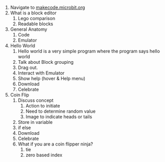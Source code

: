 1. Navigate to [makecode.microbit.org](http://makecode.microbit.org)
1. What is a block editor 
    1. Lego comparison
    1. Readable blocks
1. General Anatomy
    1. Code
    1. Emulator
1. Hello World
    1. Hello world is a very simple program where the program says hello world
    1. Talk about Block grouping
    1. Drag out.
    1. Interact with Emulator
    1. Show help (hover & Help menu)
    1. Download
    1. Celebrate
1. Coin Flip
    1. Discuss concept
        1. Action to initiate
        1. Need to determine random value
        1. Image to indicate heads or tails
    1. Store in variable
    1. if else
    1. Download 
    1. Celebrate
    1. What if you are a coin flipper ninja?
        1. tie
        1. zero based index